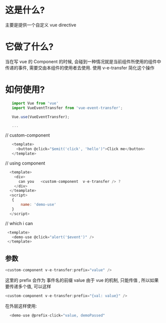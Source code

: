 # 这是什么?

主要是提供一个自定义 vue directive

# 它做了什么?

当在写 vue 的 Component 的时候, 会碰到一种情况就是当前组件所使用的组件中传递的事件, 需要交由本组件的使用者去使用. 使用 v-e-transfer 简化这个操作

# 如何使用?

```js
   import Vue from 'vue'
   import VueEventTransfer from 'vue-event-transfer';

   Vue.use(VueEventTransfer);

   ...
```

// custom-component

```js
   <template>
     <button @click="$emit('click', 'hello')">Click me</button>
   </template>
```

// using component

```js
  <template>
    <div>
      can you   <custom-component  v-e-transfer /> ?
    </div>
  </teamplate>
  <script>
   {
       name: 'demo-use'
   }
  </script>
```

// which i can

```js
 <template>
   <demo-use @click="alert('$event')" />
 </template>
```

## 参数

```js
<custom-component v-e-transfer:prefix="value" />
```

这里的 prefix 会作为 事件名的前缀
value 由于 vue 的机制, 只能传值 , 所以如果要传递多个值, 可以这样

```js
<custom-component v-e-transfer:prefix="{val: value}" />
```

在外层这样使用:

```js
  <demo-use @prefix-click="value, demoPassed"
```
